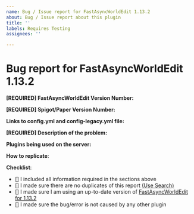```yaml
---
name: Bug / Issue report for FastAsyncWorldEdit 1.13.2
about: Bug / Issue report about this plugin
title: ''
labels: Requires Testing
assignees: ''

---
```


# Bug report for FastAsyncWorldEdit 1.13.2
<!--- If you are using 1.13 or 1.13.1 consider updating to 1.13.2 before raising an issue -->
<!--- In order to create a valid issue report you have to follow this template. -->
<!--- Remove this template if making a suggestion or asking a question. -->
<!--- Incomplete reports might be marked as invalid. -->
**[REQUIRED] FastAsyncWorldEdit Version Number:** 
<!--- Enter /fawe version in game or in your console and copy the full output here -->

**[REQUIRED] Spigot/Paper Version Number:** 
<!--- Enter /version ingame or in your console and paste the full output here -->

**Links to config.yml and config-legacy.yml file:** 
<!--- Copy and paste the information to the service of your choosing (pastebin, hasteb.in e.g) and provide the link here. -->

**[REQUIRED] Description of the problem:**
<!--- Check your console for errors while testing -->
<!--- Include relevant information like errors or a picture of the problem -->

**Plugins being used on the server:**
<!--- Optional but recommended to look further into an issue --->

**How to replicate**:
<!--- If you can reproduce the issue please tell us as detailed as possible step by step how to do that -->

**Checklist**:
<!--- Make sure you've completed the following steps (put an "X" between of brackets): -->
- [] I included all information required in the sections above
- [] I made sure there are no duplicates of this report [(Use Search)](https://github.com/IntellectualSites/FastAsyncWorldEdit-1.13/issues?utf8=%E2%9C%93&q=is%3Aissue)
- [] I made sure I am using an up-to-date version of [FastAsyncWorldEdit for 1.13.2](https://ci.athion.net/job/FastAsyncWorldEdit-Breaking/)
- [] I made sure the bug/error is not caused by any other plugin
